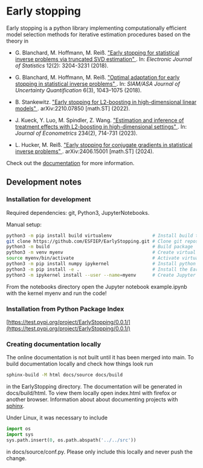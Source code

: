 # Early stopping
Early stopping is a python library implementing computationally efficient model selection methods for iterative estimation procedures based on the theory in

- G. Blanchard, M. Hoffmann, M. Reiß.
  <a href="https://projecteuclid.org/journals/electronic-journal-of-statistics/volume-12/issue-2/Early-stopping-for-statistical-inverse-problems-via-truncated-SVD-estimation/10.1214/18-EJS1482.full">
    "Early stopping for statistical inverse problems via truncated SVD estimation"
  </a>.
  In: <em>Electronic Journal of Statistics</em> 12(2): 3204-3231 (2018).

- G. Blanchard, M. Hoffmann, M. Reiß.
  <a href="https://arxiv.org/abs/1606.07702">
    "Optimal adaptation for early stopping in statistical inverse problems"
  </a>.
  In: <em>SIAM/ASA Journal of Uncertainty Quantification</em> 6(3), 1043–1075 (2018).

- B. Stankewitz. 
  <a href="https://arxiv.org/abs/2210.07850v1">
    "Early stopping for L2-boosting in high-dimensional linear models"
  </a>.
  arXiv:2210.07850 [math.ST] (2022).

- J. Kueck, Y. Luo, M. Spindler, Z. Wang. 
  <a href="https://www.sciencedirect.com/science/article/abs/pii/S0304407622000471">
    "Estimation and inference of treatment effects with L2-boosting in high-dimensional settings"
  </a>.
  In: <em>Journal of Econometrics</em> 234(2), 714-731 (2023).

- L. Hucker, M. Reiß.
  <a href="https://arxiv.org/pdf/2406.15001">
    "Early stopping for conjugate gradients in statistical inverse problems"
  </a>.
  arXiv:2406.15001 [math.ST] (2024).

Check out the [documentation](https://earlystop.github.io/EarlyStopping/) for more information.

## Development notes

### Installation for development
Required dependencies: git, Python3, JupyterNotebooks.

Manual setup:
```bash
python3 -m pip install build virtualenv               # Install build tools
git clone https://github.com/ESFIEP/EarlyStopping.git # Clone git repository
python3 -m build                                      # Build package
python3 -m venv myenv                                 # Create virtual environment
source myenv/bin/activate                             # Activate virtual environment
python3 -m pip install numpy ipykernel                # Install python packages to the environment
python3 -m pip install -e .                           # Install the EarlyStopping package in editable mode
python3 -m ipykernel install --user --name=myenv      # Create Jupyter kernel from the environment
```
From the notebooks directory open the Jupyter notebook example.ipynb with the kernel myenv and run the code!

### Installation from Python Package Index
[https://test.pypi.org/project/EarlyStopping/0.0.1/](https://test.pypi.org/project/EarlyStopping/0.0.1/)

### Creating documentation locally
The online documentation is not built until it has been merged into main. To build documentation locally and check how things look run
```bash
sphinx-build -M html docs/source docs/build
```
in the EarlyStopping directory.
The documentation will be generated in docs/build/html.
To view them locally open index.html with firefox or another browser.
Information about about documenting projects with [sphinx](https://www.sphinx-doc.org/en/master/index.html).

Under Linux, it was necessary to include
```python
import os
import sys
sys.path.insert(0, os.path.abspath('../../src'))
```
in docs/source/conf.py.
 Please only include this locally and never push the change.


